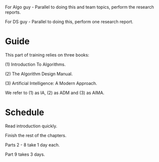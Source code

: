 For Algo guy - Parallel to doing this and team topics, perform the research reports.

For DS guy - Parallel to doing this, perform one research report.

# Guide

This part of training relies on three books:

(1) Introduction To Algorithms.

(2) The Algorithm Design Manual.

(3) Artificial Intelligence: A Modern Approach. 

We refer to (1) as IA, (2) as ADM and (3) as AIMA.

# Schedule

Read introduction quickly.

Finish the rest of the chapters.

Parts 2 - 8 take 1 day each.

Part 9 takes 3 days.
